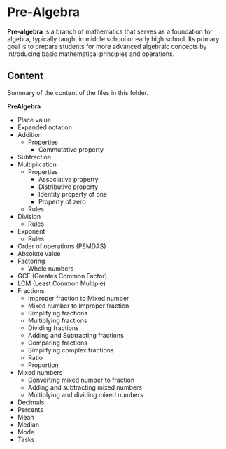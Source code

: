 # Pre-Algebra

**Pre-algebra** is a branch of mathematics that serves as a foundation for algebra, typically taught in middle school or early high school. Its primary goal is to prepare students for more advanced algebraic concepts by introducing basic mathematical principles and operations.

## Content

Summary of the content of the files in this folder.

**PreAlgebra**

- Place value
- Expanded notation
- Addition
  - Properties
    - Commutative property
- Subtraction
- Multiplication
  - Properties
    - Associative property
    - Distributive property
    - Identity property of one
    - Property of zero
  - Rules
- Division
  - Rules
- Exponent
  - Rules
- Order of operations (PEMDAS)
- Absolute value
- Factoring
  - Whole numbers
- GCF (Greates Common Factor)
- LCM (Least Common Multiple)
- Fractions
  - Improper fraction to Mixed number
  - Mixed number to Improper fraction
  - Simplifying fractions
  - Multiplying fractions
  - Dividing fractions
  - Adding and Subtracting fractions
  - Comparing fractions
  - Simplifying complex fractions
  - Ratio
  - Proportion
- Mixed numbers
  - Converting mixed number to fraction
  - Adding and subtracting mixed numbers
  - Multiplying and dividing mixed numbers
- Decimals
- Percents
- Mean
- Median
- Mode
- Tasks
